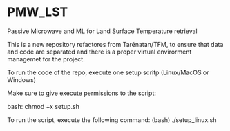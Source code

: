 # PMW_LST
Passive Microwave and ML for Land Surface Temperature retrieval

This is a new repository refactores from Tarénatan/TFM, to ensure that data and code are separated and there is a proper virtual envirorment managemet for the project.

To run the code of the repo, execute one setup scritp (Linux/MacOS or Windows)

Make sure to give execute permissions to the script:

bash:
chmod +x setup.sh

To run the script, execute the following command:
(bash)
./setup_linux.sh
